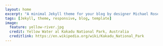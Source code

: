 ```yaml
---
layout: home
excerpt: "A minimal Jekyll theme for your blog by designer Michael Rose."
tags: [Jekyll, theme, responsive, blog, template]
image:
  feature: yellow-river.jpg
  credit: Yellow Water al Kakadu National Park, Australia
  creditlink: https://en.wikipedia.org/wiki/Kakadu_National_Park
---
```

